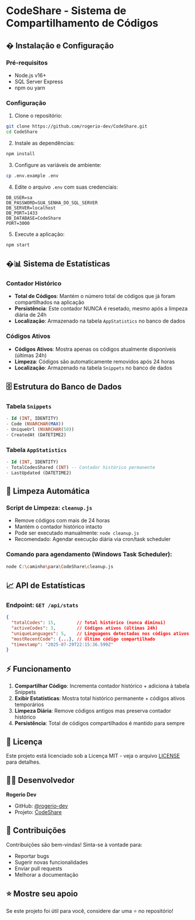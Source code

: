 # CodeShare - Sistema de Compartilhamento de Códigos

## � Instalação e Configuração

### Pré-requisitos
- Node.js v16+
- SQL Server Express
- npm ou yarn

### Configuração
1. Clone o repositório:
```bash
git clone https://github.com/rogerio-dev/CodeShare.git
cd CodeShare
```

2. Instale as dependências:
```bash
npm install
```

3. Configure as variáveis de ambiente:
```bash
cp .env.example .env
```

4. Edite o arquivo `.env` com suas credenciais:
```env
DB_USER=sa
DB_PASSWORD=SUA_SENHA_DO_SQL_SERVER
DB_SERVER=localhost
DB_PORT=1433
DB_DATABASE=CodeShare
PORT=3000
```

5. Execute a aplicação:
```bash
npm start
```

## �📊 Sistema de Estatísticas

### Contador Histórico
- **Total de Códigos**: Mantém o número total de códigos que já foram compartilhados na aplicação
- **Persistência**: Este contador NUNCA é resetado, mesmo após a limpeza diária de 24h
- **Localização**: Armazenado na tabela `AppStatistics` no banco de dados

### Códigos Ativos
- **Códigos Ativos**: Mostra apenas os códigos atualmente disponíveis (últimas 24h)
- **Limpeza**: Códigos são automaticamente removidos após 24 horas
- **Localização**: Armazenado na tabela `Snippets` no banco de dados

## 🗄️ Estrutura do Banco de Dados

### Tabela `Snippets`
```sql
- Id (INT, IDENTITY)
- Code (NVARCHAR(MAX))
- UniqueUrl (NVARCHAR(50))
- CreatedAt (DATETIME2)
```

### Tabela `AppStatistics`
```sql
- Id (INT, IDENTITY)
- TotalCodesShared (INT) -- Contador histórico permanente
- LastUpdated (DATETIME2)
```

## 🧹 Limpeza Automática

### Script de Limpeza: `cleanup.js`
- Remove códigos com mais de 24 horas
- Mantém o contador histórico intacto
- Pode ser executado manualmente: `node cleanup.js`
- Recomendado: Agendar execução diária via cron/task scheduler

### Comando para agendamento (Windows Task Scheduler):
```bash
node C:\caminho\para\CodeShare\cleanup.js
```

## 📈 API de Estatísticas

### Endpoint: `GET /api/stats`
```json
{
  "totalCodes": 15,        // Total histórico (nunca diminui)
  "activeCodes": 3,        // Códigos ativos (últimas 24h)
  "uniqueLanguages": 5,    // Linguagens detectadas nos códigos ativos
  "mostRecentCode": {...}, // Último código compartilhado
  "timestamp": "2025-07-29T22:15:36.599Z"
}
```

## ⚡ Funcionamento

1. **Compartilhar Código**: Incrementa contador histórico + adiciona à tabela Snippets
2. **Exibir Estatísticas**: Mostra total histórico permanente + códigos ativos temporários
3. **Limpeza Diária**: Remove códigos antigos mas preserva contador histórico
4. **Persistência**: Total de códigos compartilhados é mantido para sempre

## 📄 Licença

Este projeto está licenciado sob a Licença MIT - veja o arquivo [LICENSE](LICENSE) para detalhes.

## 👨‍💻 Desenvolvedor

**Rogerio Dev**
- GitHub: [@rogerio-dev](https://github.com/rogerio-dev)
- Projeto: [CodeShare](https://github.com/rogerio-dev/CodeShare)

## 🤝 Contribuições

Contribuições são bem-vindas! Sinta-se à vontade para:
- Reportar bugs
- Sugerir novas funcionalidades  
- Enviar pull requests
- Melhorar a documentação

## ⭐ Mostre seu apoio

Se este projeto foi útil para você, considere dar uma ⭐ no repositório!
